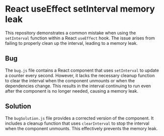 # React useEffect setInterval memory leak

This repository demonstrates a common mistake when using the `setInterval` function within a React `useEffect` hook.  The issue arises from failing to properly clean up the interval, leading to a memory leak.

## Bug
The `bug.js` file contains a React component that uses `setInterval` to update a counter every second. However, it lacks the necessary cleanup function to clear the interval when the component unmounts or when the dependencies change.  This results in the interval continuing to run even after the component is no longer needed, causing a memory leak.

## Solution
The `bugSolution.js` file provides a corrected version of the component. It includes a cleanup function that uses `clearInterval` to stop the interval when the component unmounts.  This effectively prevents the memory leak.